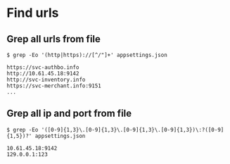 # Find urls

## Grep all urls from file
```
$ grep -Eo '(http|https)://[^/"]+' appsettings.json

https://svc-authbo.info
http://10.61.45.18:9142
http://svc-inventory.info
https://svc-merchant.info:9151
...
```

## Grep all ip and port from file
```
$ grep -Eo '([0-9]{1,3}\.[0-9]{1,3}\.[0-9]{1,3}\.[0-9]{1,3})\:?([0-9]{1,5})?' appsettings.json

10.61.45.18:9142
129.0.0.1:123
```
